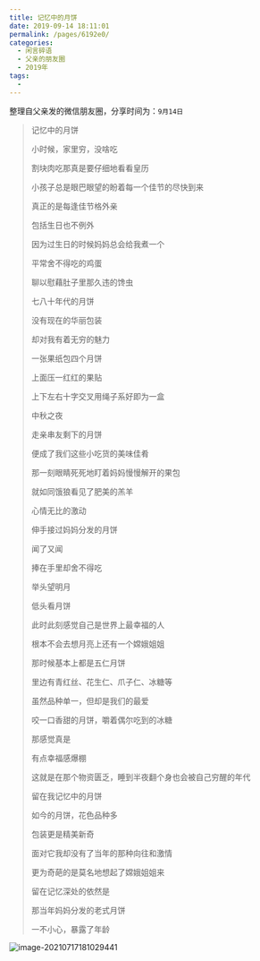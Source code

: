 ```yaml
---
title: 记忆中的月饼
date: 2019-09-14 18:11:01
permalink: /pages/6192e0/
categories:
  - 闲言碎语
  - 父亲的朋友圈
  - 2019年
tags:
  - 
---
```

整理自父亲发的微信朋友圈，分享时间为：`9月14日`



> 记忆中的月饼
>
> 
>
> 小时候，家里穷，没啥吃
>
> 割块肉吃那真是要仔细地看看皇历
>
> 小孩子总是眼巴眼望的盼着每一个佳节的尽快到来
>
> 真正的是每逢佳节格外亲
>
> 包括生日也不例外
>
> 因为过生日的时候妈妈总会给我煮一个
>
> 平常舍不得吃的鸡蛋
>
> 聊以慰藉肚子里那久违的馋虫
>
> 
>
> 七八十年代的月饼
>
> 没有现在的华丽包装
>
> 却对我有着无穷的魅力
>
> 一张果纸包四个月饼
>
> 上面压一红红的果贴
>
> 上下左右十字交叉用绳子系好即为一盒
>
> 中秋之夜
>
> 走亲串友剩下的月饼
>
> 便成了我们这些小吃货的美味佳肴
>
> 那一刻眼睛死死地盯着妈妈慢慢解开的果包
>
> 就如同饿狼看见了肥美的羔羊
>
> 心情无比的激动
>
> 伸手接过妈妈分发的月饼
>
> 闻了又闻
>
> 捧在手里却舍不得吃
>
> 举头望明月
>
> 低头看月饼
>
> 此时此刻感觉自己是世界上最幸福的人
>
> 根本不会去想月亮上还有一个嫦娥姐姐
>
> 
>
> 
>
> 那时候基本上都是五仁月饼
>
> 里边有青红丝、花生仁、爪子仁、冰糖等
>
> 虽然品种单一，但却是我们的最爱
>
> 咬一口香甜的月饼，嚼着偶尔吃到的冰糖
>
> 那感觉真是
>
> 有点幸福感爆棚
>
> 这就是在那个物资匮乏，睡到半夜翻个身也会被自己穷醒的年代
>
> 留在我记忆中的月饼
>
> 
>
> 
>
> 如今的月饼，花色品种多
>
> 包装更是精美新奇
>
> 面对它我却没有了当年的那种向往和激情
>
> 更为奇葩的是莫名地想起了嫦娥姐姐来
>
> 留在记忆深处的依然是
>
> 那当年妈妈分发的老式月饼
>
> 
>
> 
>
> 一不小心，暴露了年龄

![image-20210717181029441](http://t.eryajf.net/imgs/2021/09/80cf199966995ac5.jpg)

